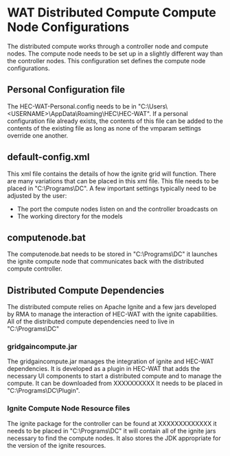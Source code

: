 # WAT Distributed Compute Compute Node Configurations

The distributed compute works through a controller node and compute nodes. The compute node needs to be set up in a slightly different way than the controller nodes. This configuration set defines the compute node configurations.

## Personal Configuration file
The HEC-WAT-Personal.config needs to be in "C:\Users\\\<USERNAME>\AppData\Roaming\HEC\HEC-WAT\". If a personal configuration file already exists, the contents of this file can be added to the contents of the existing file as long as none of the vmparam settings override one another.

## default-config.xml
This xml file contains the details of how the ignite grid will function. There are many variations that can be placed in this xml file. This file needs to be placed in "C:\Programs\DC\". A few important settings typically need to be adjusted by the user:
- The port the compute nodes listen on and the controller broadcasts on
- The working directory for the models

## computenode.bat
The computenode.bat needs to be stored in "C:\Programs\DC\" it launches the ignite compute node that communicates back with the distributed compute controller.

## Distributed Compute Dependencies
The distributed compute relies on Apache Ignite and a few jars developed by RMA to manage the interaction of HEC-WAT with the ignite capabilities. All of the distributed compute dependencies need to live in "C:\Programs\DC\"

### gridgaincompute.jar
The gridgaincompute.jar manages the integration of ignite and HEC-WAT dependencies. It is developed as a plugin in HEC-WAT that adds the necessary UI components to start a distributed compute and to manage the compute. It can be downloaded from XXXXXXXXXX It needs to be placed in "C:\Programs\DC\Plugin\".

### Ignite Compute Node Resource files
The ignite package for the controller can be found at XXXXXXXXXXXXX it needs to be placed in "C:\Programs\DC\" it will contain all of the ignite jars necessary to find the compute nodes. It also stores the JDK appropriate for the version of the ignite resources.

